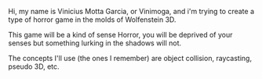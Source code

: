 Hi, my name is Vinicius Motta Garcia, or Vinimoga,
and i'm trying to create a type of horror game 
in the molds of Wolfenstein 3D.

This game will be a kind of sense Horror, 
you will be deprived of your senses but something
lurking in the shadows will not.

The concepts I'll use (the ones I remember) are
object collision, raycasting, pseudo 3D, etc.